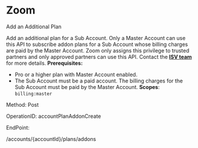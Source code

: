 #     Zoom


Add an Additional Plan

Add an additional plan for a Sub Account.   Only a Master Account can use this API to subscribe addon plans for a Sub Account whose billing charges are paid by the Master Account. Zoom only assigns this privilege to trusted partners and only approved partners can use this API. Contact the [**ISV team**](https://zoom.us/plan/api) for more details.
**Prerequisites:**
* Pro or a higher plan with Master Account enabled.
* The Sub Account must be a paid account. The billing charges for the Sub Account must be paid by the Master Account.
**Scopes**: `billing:master`
 

Method: Post

OperationID: accountPlanAddonCreate

EndPoint:

/accounts/{accountId}/plans/addons

